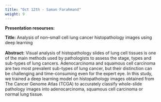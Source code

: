 ```yaml
---
title: "Oct 12th - Saman Farahmand"
weight: 9
---
```


__Presentation resourses:__

<!-- - [Presentation slides (pdf version)](seminar-Toxoplasma.pdf) -->

__Title:__ Analysis of non–small cell lung cancer histopathology images using deep learning
</br>
</br>
__Abstract:__ Visual analysis of histopathology slides of lung cell tissues is one of the main methods used by pathologists to assess the stage, types and sub-types of lung cancers. Adenocarcinoma and squamous cell carcinoma are two most prevalent sub-types of lung cancer, but their distinction can be challenging and time-consuming even for the expert eye. In this study, we trained a deep learning model on histopathology images obtained from The Cancer Genome Atlas (TCGA) to accurately classify whole-slide pathology images into adenocarcinoma, squamous cell carcinoma or normal lung tissue. 
